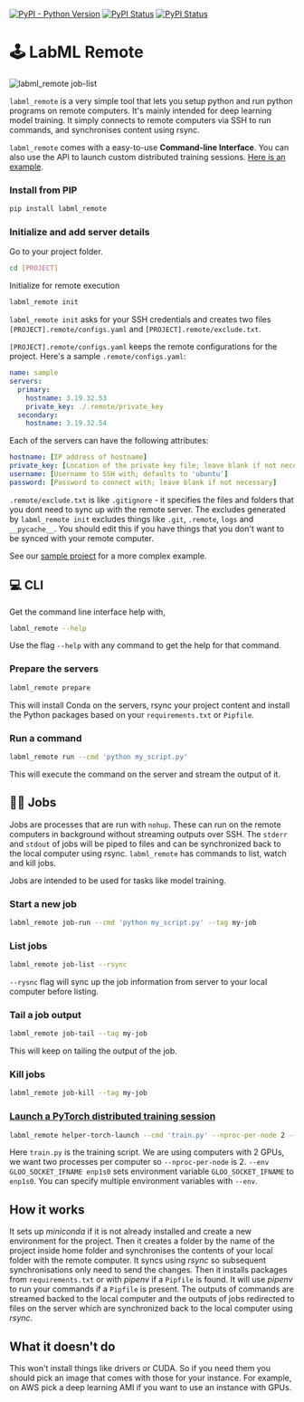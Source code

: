 [![PyPI - Python Version](https://badge.fury.io/py/labml-remote.svg)](https://badge.fury.io/py/labml-remote)
[![PyPI Status](https://pepy.tech/badge/labml_remote)](https://pepy.tech/project/labml_remote)
[![PyPI Status](https://img.shields.io/badge/slack-chat-green.svg?logo=slack)](https://join.slack.com/t/labforml/shared_invite/zt-egj9zvq9-Dl3hhZqobexgT7aVKnD14g/)

# 🕹 LabML Remote

![labml_remote job-list](https://github.com/lab-ml/remote/raw/master/notes/ddp-job-list.png)

`labml_remote` is a very simple tool that lets you setup python and
 run python programs on remote computers.
It's mainly intended for deep learning model training.
It simply connects to remote computers via SSH to run commands,
 and synchronises content using rsync.
 
`labml_remote` comes with a easy-to-use **Command-line Interface**.
You can also use the API to launch 
custom distributed training sessions.
[Here is an example](https://github.com/lab-ml/remote/blob/master/sample/api_sample.py).

### Install from PIP

```bash
pip install labml_remote
```

### Initialize and add server details

Go to your project folder.

```bash
cd [PROJECT]
```

Initialize for remote execution
```bash
labml_remote init
```

`labml_remote init` asks for your SSH credentials and creates two files `[PROJECT].remote/configs.yaml`
and `[PROJECT].remote/exclude.txt`.

`[PROJECT].remote/configs.yaml` keeps the remote configurations for the project.
Here's a sample `.remote/configs.yaml`:

```yaml
name: sample
servers:
  primary:
    hostname: 3.19.32.53
    private_key: ./.remote/private_key
  secondary:
    hostname: 3.19.32.54
```

Each of the servers can have the following attributes:

```yaml
hostname: [IP address of hostname]
private_key: [Location of the private key file; leave blank if not necessary]
username: [Username to SSH with; defaults to 'ubuntu']
password: [Password to connect with; leave blank if not necessary]
```

`.remote/exclude.txt` is like `.gitignore` - it specifies the files and folders that you dont need
to sync up with the remote server. The excludes generated by `labml_remote init` excludes
things like `.git`, `.remote`, `logs` and `__pycache__`.
You should edit this if you have things that you don't want to be synced 
with your remote computer.

See our [sample project](https://github.com/lab-ml/remote/tree/master/sample)  for a more complex example.

## 💻 CLI

Get the command line interface help with,

```bash
labml_remote --help
```

Use the flag `--help` with any command to get the help for that command.

### Prepare the servers

```bash
labml_remote prepare
```

This will install Conda on the servers, rsync your project content and install the
 Python packages based on your `requirements.txt` or `Pipfile`.

### Run a command

```bash
labml_remote run --cmd 'python my_script.py'
```

This will execute the command on the server and stream the output of it.

## 👩‍🔬 Jobs

Jobs are processes that are run with `nohup`.
These can run on the remote computers in background without streaming outputs over SSH.
The `stderr` and `stdout` of jobs will be piped to files and can be synchronized back to  the local computer using rsync.
`labml_remote` has commands to list, watch and kill jobs.

Jobs are intended to be used for tasks like model training.

### Start a new job

```bash
labml_remote job-run --cmd 'python my_script.py' --tag my-job
```

### List jobs

```bash
labml_remote job-list --rsync
```

`--rysnc` flag will sync up the job information from server to your local computer before
listing.

### Tail a job output

```bash
labml_remote job-tail --tag my-job
```

This will keep on tailing the output of the job.

### Kill jobs

```bash
labml_remote job-kill --tag my-job
```

### [Launch a PyTorch distributed training session](https://github.com/lab-ml/remote/blob/master/notes/pytorch-ddp.md)

```bash
labml_remote helper-torch-launch --cmd 'train.py' --nproc-per-node 2 --env GLOO_SOCKET_IFNAME enp1s0
```
Here `train.py` is the training script. We are using computers  with 2 GPUs, we want two processes per computer
so `--nproc-per-node` is 2. `--env GLOO_SOCKET_IFNAME enp1s0` sets environment variable `GLOO_SOCKET_IFNAME` to
`enp1s0`. You can specify multiple environment variables with `--env`.

## How it works

It sets up *miniconda* if it is not already installed and create a new environment for the project.
Then it creates a folder by the name of the project inside home folder and synchronises the contents
of your local folder with the remote computer.
It syncs using *rsync* so subsequent synchronisations only need to send the changes.
Then it installs packages from `requirements.txt` or with *pipenv* if a `Pipfile` is found.
It will use *pipenv* to run your commands if a `Pipfile` is present.
The outputs of commands are streamed backed to the local computer and the outputs of jobs redirected to
files on the server which are synchronized back to the local computer using *rsync*.

## What it doesn't do

This won't install things like drivers or CUDA. So if you need them you should pick an
image that comes with those for your instance. For example, on AWS pick a deep learning
AMI if you want to use an instance with GPUs.

